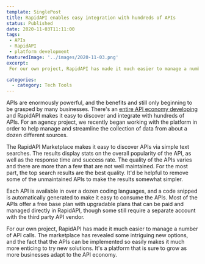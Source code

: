 ```yaml
---
template: SinglePost
title: RapidAPI enables easy integration with hundreds of APIs
status: Published
date: 2020-11-03T11:11:00
tags:
 - APIs
 - RapidAPI
 - platform development
featuredImage: '../images/2020-11-03.png'
excerpt:
 For our own project, RapidAPI has made it much easier to manage a number of API calls. The marketplace has revealed some intriguing new options, and the fact that the APIs can be implemented so easily makes it much more enticing to try new solutions. It's a platform that is sure to grow as more businesses adapt to the API economy.

categories:
  - category: Tech Tools 
---
```

APIs are enormously powerful, and the benefits and still only beginning to be grasped by many businesses. There's an [entire API economy developing](https://ecomloop.com/posts/api-economy/) and RapidAPI makes it easy to discover and integrate with hundreds of APIs. For an agency project, we recently began working with the platform in order to help manage and streamline the collection of data from about a dozen different sources.

The RapidAPI Marketplace makes it easy to discover APIs via simple text searches. The results display stats on the overall popularity of the API, as well as the response time and success rate. The quality of the APIs varies and there are more than a few that are not well maintained. For the most part, the top search results are the best quality. It'd be helpful to remove some of the unmaintained APIs to make the results somewhat simpler.

Each API is available in over a dozen coding languages, and a code snipped is automatically generated to make it easy to consume the APIs. Most of the APIs offer a free base plan with upgradable plans that can be paid and managed directly in RapidAPI, though some still require a separate account with the third party API vendor.

For our own project, RapidAPI has made it much easier to manage a number of API calls. The marketplace has revealed some intriguing new options, and the fact that the APIs can be implemented so easily makes it much more enticing to try new solutions. It's a platform that is sure to grow as more businesses adapt to the API economy.
